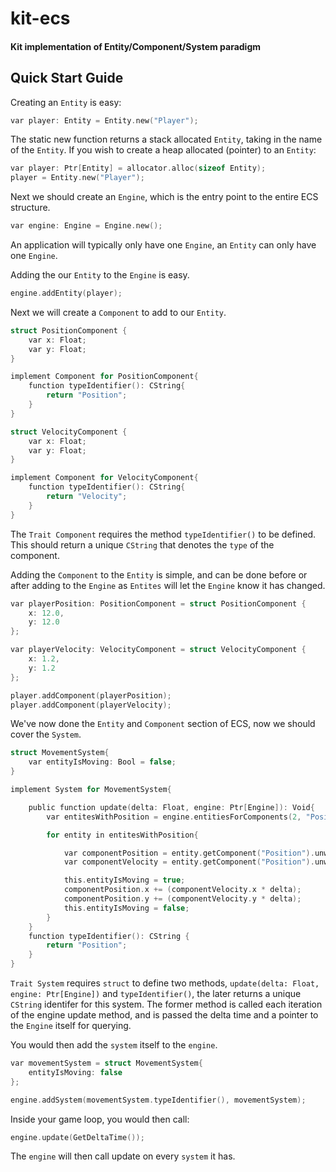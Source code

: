kit-ecs
======
#### Kit implementation of Entity/Component/System paradigm

Quick Start Guide
------

Creating an `Entity` is easy:
```c
var player: Entity = Entity.new("Player");
```
The static new function returns a stack allocated `Entity`, taking in the name of the `Entity`. If you wish to create a heap allocated (pointer) to an `Entity`:
```c
var player: Ptr[Entity] = allocator.alloc(sizeof Entity);
player = Entity.new("Player");
```
Next we should create an `Engine`, which is the entry point to the entire ECS structure.
```c
var engine: Engine = Engine.new();
```
An application will typically only have one `Engine`, an `Entity` can only have one `Engine`.

Adding the our `Entity` to the `Engine` is easy.
```c
engine.addEntity(player);
```
Next we will create a `Component` to add to our `Entity`. 
```c
struct PositionComponent {
    var x: Float;
    var y: Float;
}

implement Component for PositionComponent{
    function typeIdentifier(): CString{
        return "Position";
    }
}

struct VelocityComponent {
    var x: Float;
    var y: Float;
}

implement Component for VelocityComponent{
    function typeIdentifier(): CString{
        return "Velocity";
    }
}
```

The `Trait Component` requires the method `typeIdentifier()` to be defined. This should return a unique `CString` that denotes the `type` of the component. 

Adding the `Component` to the `Entity` is simple, and can be done before or after adding to the `Engine` as `Entites` will let the `Engine` know it has changed.

```c
var playerPosition: PositionComponent = struct PositionComponent {
    x: 12.0,
    y: 12.0
};

var playerVelocity: VelocityComponent = struct VelocityComponent {
    x: 1.2,
    y: 1.2
};

player.addComponent(playerPosition);
player.addComponent(playerVelocity);
```
We've now done the `Entity` and `Component` section of ECS, now we should cover the `System`.
```c
struct MovementSystem{
    var entityIsMoving: Bool = false;
}

implement System for MovementSystem{

    public function update(delta: Float, engine: Ptr[Engine]): Void{
        var entitesWithPosition = engine.entitiesForComponents(2, "Position", "Velocity");

        for entity in entitesWithPosition{

            var componentPosition = entity.getComponent("Position").unwrap().base() as Ptr[PositionComponent];
            var componentVelocity = entity.getComponent("Position").unwrap().base() as Ptr[VelocityComponent];

            this.entityIsMoving = true;
            componentPosition.x += (componentVelocity.x * delta);
            componentPosition.y += (componentVelocity.y * delta);
            this.entityIsMoving = false;
        }
    }
    function typeIdentifier(): CString {
        return "Position";
    }
}
```
`Trait System` requires `struct` to define two methods, `update(delta: Float, engine: Ptr[Engine])` and `typeIdentifier()`, the later returns a unique `CString` identifer for this system. The former method is called each iteration of the engine update method, and is passed the delta time and a pointer to the `Engine` itself for querying.

You would then add the `system` itself to the `engine`.
```c
var movementSystem = struct MovementSystem{
    entityIsMoving: false
};

engine.addSystem(movementSystem.typeIdentifier(), movementSystem);
```

Inside your game loop, you would then call:
```c
engine.update(GetDeltaTime());
```
The `engine` will then call update on every `system` it has.